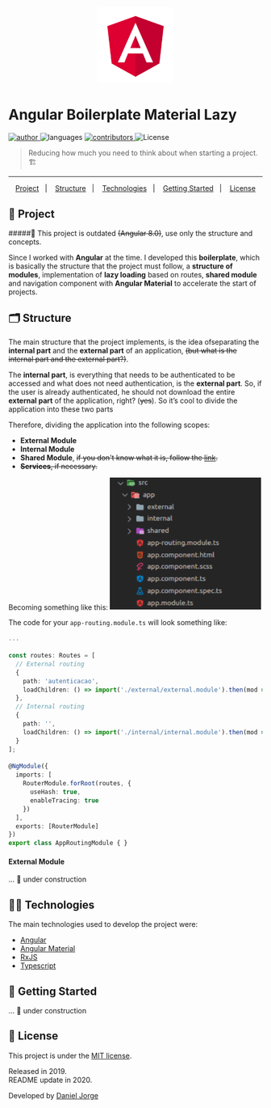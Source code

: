 <h1 align="center">
    <img
    alt="angular"
    title="angular"
    src=".github/angular.png"
    width="150px" />
</h1>
 
<h1> Angular Boilerplate Material Lazy </h1>

<p align="left">
   <a href="https://github.com/danieljpgo">
      <img
         alt="author"
         src="https://img.shields.io/badge/author-danieljpgo-de3f32?style=flat-square"
      />
   </a>
   <img
      alt="languages"
      src="https://img.shields.io/github/languages/count/danieljpgo/angular-boilerplate-material-lazy?color=de3f32&style=flat-square"
   />
   <a href="https://github.com/danieljpgo/angular-boilerplate-material-lazy/graphs/contributors">
      <img
         alt="contributors"
         src="https://img.shields.io/github/contributors/danieljpgo/angular-boilerplate-material-lazy?color=de3f32&style=flat-square"/>
   </a>
  <img alt="License" src="https://img.shields.io/badge/license-MIT-de3f32?style=flat-square">
</p>

> Reducing how much you need to think about when starting a project. :building_construction:

----

<p align="center">
   <a href="#memo-project">Project</a>&nbsp;&nbsp;&nbsp;|&nbsp;&nbsp;&nbsp;
   <a href="#card_index_dividers-structure">Structure</a>&nbsp;&nbsp;&nbsp;|&nbsp;&nbsp;&nbsp;
   <a href="#man_technologist-technologies">Technologies</a>&nbsp;&nbsp;&nbsp;|&nbsp;&nbsp;&nbsp;
   <a href="#runner-getting-started">Getting Started</a>&nbsp;&nbsp;&nbsp;|&nbsp;&nbsp;&nbsp;
   <a href="#page_with_curl-license">License</a>
</p>

## :memo: Project
#####:construction: This project is outdated ~~(Angular 8.0)~~, use only the structure and concepts.


Since I worked with **Angular** at the time. I developed this **boilerplate**, which is basically the structure that the project must follow, a **structure of modules**, implementation of **lazy loading** based on routes, **shared module** and navigation component with **Angular Material** to accelerate the start of projects.

## :card_index_dividers: Structure
The main structure that the project implements, is the idea of ​​separating the **internal part** and the **external part** of an application, ~~(but what is the internal part and the external part?)~~.

The **internal part**, is everything that needs to be authenticated to be accessed and what does not need authentication, is the **external part**. So, if the user is already authenticated, he should not download the entire **external part** of the application, right? (~~yes~~). So it’s cool to divide the application into these two parts

Therefore, dividing the application into the following scopes:
- **External Module**
- **Internal Module**
- **Shared Module**, ~~if you don't know what it is, follow the [link](https://angular.io/guide/sharing-ngmodules).~~
- ~~**Services**, if necessary.~~ 

Becoming something like this:
<img
    alt="angular"
    title="angular"
    src=".github/1.png"
    width="300px" />

The code for your `app-routing.module.ts` will look something like:

```ts
...

const routes: Routes = [
  // External routing
  {
    path: 'autenticacao',
    loadChildren: () => import('./external/external.module').then(mod => mod.ExternalModule)
  },
  // Internal routing
  {
    path: '',
    loadChildren: () => import('./internal/internal.module').then(mod => mod.InternalModule)
  }
];

@NgModule({
  imports: [
    RouterModule.forRoot(routes, {
      useHash: true,
      enableTracing: true
    })
  ],
  exports: [RouterModule]
})
export class AppRoutingModule { }
```
#### External Module
... :construction: under construction

## :man_technologist: Technologies
The main technologies used to develop the project were:
- [Angular](https://angular.io/)
- [Angular Material](https://material.angular.io/)
- [RxJS](https://rxjs.dev/guide/overview)
- [Typescript](https://www.typescriptlang.org/)

## :runner: Getting Started
... :construction: under construction

<!-- First, make sure you have **[Node](https://nodejs.org/en/)**, then clone the project with:
```
git clone https://github.com/danieljpgo/angular-boilerplate-material-lazy.git
```

With  **[npm](https://nodejs.org/en/knowledge/getting-started/npm/what-is-npm/)**, install dependencies:
```
npm install
```
In order to **start** the application, execute:
```
ng serve
``` -->

## :page_with_curl: License
This project is under the [MIT license](https://github.com/danieljpgo/angular-boilerplate-material-lazy/blob/master/LICENSE).
<div>Released in 2019.</div>
<div>README update in 2020.</div>

Developed by [Daniel Jorge](https://github.com/danieljpgo)